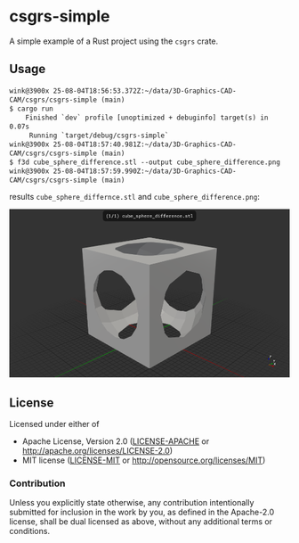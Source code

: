 # csgrs-simple

A simple example of a Rust project using the `csgrs` crate.

## Usage

```
wink@3900x 25-08-04T18:56:53.372Z:~/data/3D-Graphics-CAD-CAM/csgrs/csgrs-simple (main)
$ cargo run
    Finished `dev` profile [unoptimized + debuginfo] target(s) in 0.07s
     Running `target/debug/csgrs-simple`
wink@3900x 25-08-04T18:57:40.981Z:~/data/3D-Graphics-CAD-CAM/csgrs/csgrs-simple (main)
$ f3d cube_sphere_difference.stl --output cube_sphere_difference.png
wink@3900x 25-08-04T18:57:59.990Z:~/data/3D-Graphics-CAD-CAM/csgrs/csgrs-simple (main)
```

results `cube_sphere_differnce.stl` and `cube_sphere_difference.png`:

![Cube Sphere Difference](cube_sphere_difference.png)

## License

Licensed under either of

- Apache License, Version 2.0 ([LICENSE-APACHE](LICENSE-APACHE) or http://apache.org/licenses/LICENSE-2.0)
- MIT license ([LICENSE-MIT](LICENSE-MIT) or http://opensource.org/licenses/MIT)

### Contribution

Unless you explicitly state otherwise, any contribution intentionally submitted
for inclusion in the work by you, as defined in the Apache-2.0 license, shall
be dual licensed as above, without any additional terms or conditions.
